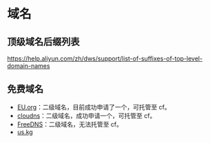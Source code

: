 # 域名

## 顶级域名后缀列表

<https://help.aliyun.com/zh/dws/support/list-of-suffixes-of-top-level-domain-names>

## 免费域名

- [EU.org](https://nic.eu.org)：二级域名，目前成功申请了一个，可托管至 cf。
- [cloudns](https://www.cloudns.net/)：二级域名，成功申请一个，可托管至 cf。
- [FreeDNS](https://freedns.afraid.org)：二级域名，无法托管至 cf。
- [us.kg](https://nic.us.kg/)
